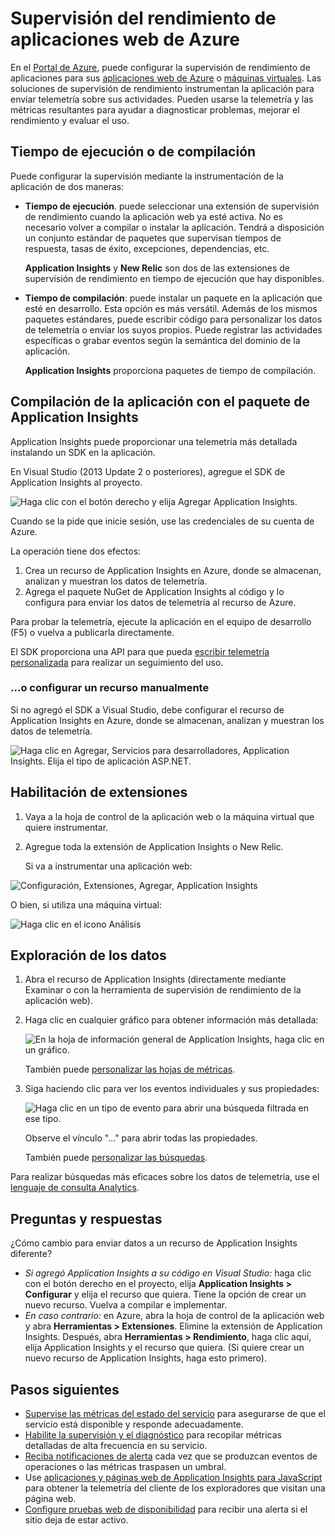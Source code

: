 <properties
	pageTitle="Supervisión del rendimiento de aplicaciones web de Azure | Microsoft Azure"
	description="Carga y tiempo de respuesta de gráfico, información de dependencia y establecer alertas en el rendimiento."
	services="azure-portal"
    documentationCenter="na"
	authors="alancameronwills"
	manager="douge"/>

<tags
	ms.service="azure-portal"
	ms.workload="na"
	ms.tgt_pltfrm="na"
	ms.devlang="na"
	ms.topic="article"
	ms.date="09/01/2016"
	ms.author="awills"/>

# Supervisión del rendimiento de aplicaciones web de Azure

En el [Portal de Azure](https://portal.azure.com), puede configurar la supervisión de rendimiento de aplicaciones para sus [aplicaciones web de Azure](../app-service-web/app-service-web-overview.md) o [máquinas virtuales](../virtual-machines/virtual-machines-linux-about.md). Las soluciones de supervisión de rendimiento instrumentan la aplicación para enviar telemetría sobre sus actividades. Pueden usarse la telemetría y las métricas resultantes para ayudar a diagnosticar problemas, mejorar el rendimiento y evaluar el uso.

## Tiempo de ejecución o de compilación

Puede configurar la supervisión mediante la instrumentación de la aplicación de dos maneras:

* **Tiempo de ejecución**. puede seleccionar una extensión de supervisión de rendimiento cuando la aplicación web ya esté activa. No es necesario volver a compilar o instalar la aplicación. Tendrá a disposición un conjunto estándar de paquetes que supervisan tiempos de respuesta, tasas de éxito, excepciones, dependencias, etc.

    **Application Insights** y **New Relic** son dos de las extensiones de supervisión de rendimiento en tiempo de ejecución que hay disponibles.
 
* **Tiempo de compilación**: puede instalar un paquete en la aplicación que esté en desarrollo. Esta opción es más versátil. Además de los mismos paquetes estándares, puede escribir código para personalizar los datos de telemetría o enviar los suyos propios. Puede registrar las actividades específicas o grabar eventos según la semántica del dominio de la aplicación.

    **Application Insights** proporciona paquetes de tiempo de compilación.


## Compilación de la aplicación con el paquete de Application Insights

Application Insights puede proporcionar una telemetría más detallada instalando un SDK en la aplicación.

En Visual Studio (2013 Update 2 o posteriores), agregue el SDK de Application Insights al proyecto.

![Haga clic con el botón derecho y elija Agregar Application Insights.](./media/insights-perf-analytics/03-add.png)

Cuando se la pide que inicie sesión, use las credenciales de su cuenta de Azure.

La operación tiene dos efectos:

1. Crea un recurso de Application Insights en Azure, donde se almacenan, analizan y muestran los datos de telemetría.
2. Agrega el paquete NuGet de Application Insights al código y lo configura para enviar los datos de telemetría al recurso de Azure.

Para probar la telemetría, ejecute la aplicación en el equipo de desarrollo (F5) o vuelva a publicarla directamente.

El SDK proporciona una API para que pueda [escribir telemetría personalizada](../application-insights/app-insights-api-custom-events-metrics.md) para realizar un seguimiento del uso.

### ...o configurar un recurso manualmente

Si no agregó el SDK a Visual Studio, debe configurar el recurso de Application Insights en Azure, donde se almacenan, analizan y muestran los datos de telemetría.

![Haga clic en Agregar, Servicios para desarrolladores, Application Insights. Elija el tipo de aplicación ASP.NET.](./media/insights-perf-analytics/01-new.png)


## Habilitación de extensiones

1. Vaya a la hoja de control de la aplicación web o la máquina virtual que quiere instrumentar.

2. Agregue toda la extensión de Application Insights o New Relic.

    Si va a instrumentar una aplicación web:

![Configuración, Extensiones, Agregar, Application Insights](./media/insights-perf-analytics/05-extend.png)

O bien, si utiliza una máquina virtual:

![Haga clic en el icono Análisis](./media/insights-perf-analytics/10-vm1.png)



## Exploración de los datos

1. Abra el recurso de Application Insights (directamente mediante Examinar o con la herramienta de supervisión de rendimiento de la aplicación web).

2. Haga clic en cualquier gráfico para obtener información más detallada:

    ![En la hoja de información general de Application Insights, haga clic en un gráfico.](./media/insights-perf-analytics/07-dependency.png)

    También puede [personalizar las hojas de métricas](../application-insights/app-insights-metrics-explorer.md).

3. Siga haciendo clic para ver los eventos individuales y sus propiedades:

    ![Haga clic en un tipo de evento para abrir una búsqueda filtrada en ese tipo.](./media/insights-perf-analytics/08-requests.png)

    Observe el vínculo "..." para abrir todas las propiedades.

    También puede [personalizar las búsquedas](../application-insights/app-insights-diagnostic-search.md).

Para realizar búsquedas más eficaces sobre los datos de telemetría, use el [lenguaje de consulta Analytics](../application-insights/app-insights-analytics-tour.md).


## Preguntas y respuestas

¿Cómo cambio para enviar datos a un recurso de Application Insights diferente?

* *Si agregó Application Insights a su código en Visual Studio:* haga clic con el botón derecho en el proyecto, elija **Application Insights > Configurar** y elija el recurso que quiera. Tiene la opción de crear un nuevo recurso. Vuelva a compilar e implementar.
* *En caso contrario:* en Azure, abra la hoja de control de la aplicación web y abra **Herramientas > Extensiones**. Elimine la extensión de Application Insights. Después, abra **Herramientas > Rendimiento**, haga clic aquí, elija Application Insights y el recurso que quiera. (Si quiere crear un nuevo recurso de Application Insights, haga esto primero).


## Pasos siguientes

* [Supervise las métricas del estado del servicio](insights-how-to-customize-monitoring.md) para asegurarse de que el servicio está disponible y responde adecuadamente.
* [Habilite la supervisión y el diagnóstico](insights-how-to-use-diagnostics.md) para recopilar métricas detalladas de alta frecuencia en su servicio.
* [Reciba notificaciones de alerta](insights-receive-alert-notifications.md) cada vez que se produzcan eventos de operaciones o las métricas traspasen un umbral.
* Use [aplicaciones y páginas web de Application Insights para JavaScript](../application-insights/app-insights-web-track-usage.md) para obtener la telemetría del cliente de los exploradores que visitan una página web.
* [Configure pruebas web de disponibilidad](../application-insights/app-insights-monitor-web-app-availability.md) para recibir una alerta si el sitio deja de estar activo.

<!---HONumber=AcomDC_0907_2016-->
